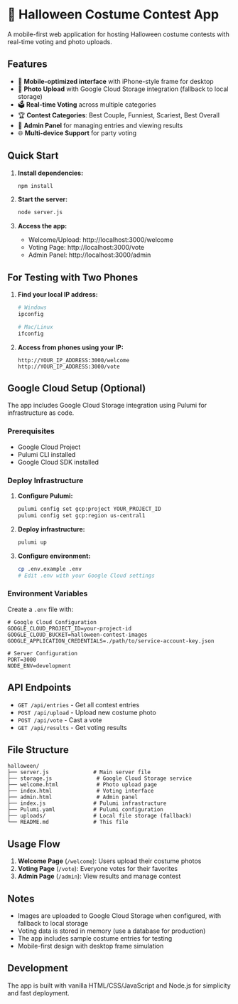 # 🎃 Halloween Costume Contest App

A mobile-first web application for hosting Halloween costume contests with real-time voting and photo uploads.

## Features

- 📱 **Mobile-optimized interface** with iPhone-style frame for desktop
- 📸 **Photo Upload** with Google Cloud Storage integration (fallback to local storage)
- 🗳️ **Real-time Voting** across multiple categories
- 🏆 **Contest Categories**: Best Couple, Funniest, Scariest, Best Overall
- 👥 **Admin Panel** for managing entries and viewing results
- 🌐 **Multi-device Support** for party voting

## Quick Start

1. **Install dependencies:**
   ```bash
   npm install
   ```

2. **Start the server:**
   ```bash
   node server.js
   ```

3. **Access the app:**
   - Welcome/Upload: http://localhost:3000/welcome
   - Voting Page: http://localhost:3000/vote
   - Admin Panel: http://localhost:3000/admin

## For Testing with Two Phones

1. **Find your local IP address:**
   ```bash
   # Windows
   ipconfig

   # Mac/Linux
   ifconfig
   ```

2. **Access from phones using your IP:**
   ```
   http://YOUR_IP_ADDRESS:3000/welcome
   http://YOUR_IP_ADDRESS:3000/vote
   ```

## Google Cloud Setup (Optional)

The app includes Google Cloud Storage integration using Pulumi for infrastructure as code.

### Prerequisites
- Google Cloud Project
- Pulumi CLI installed
- Google Cloud SDK installed

### Deploy Infrastructure

1. **Configure Pulumi:**
   ```bash
   pulumi config set gcp:project YOUR_PROJECT_ID
   pulumi config set gcp:region us-central1
   ```

2. **Deploy infrastructure:**
   ```bash
   pulumi up
   ```

3. **Configure environment:**
   ```bash
   cp .env.example .env
   # Edit .env with your Google Cloud settings
   ```

### Environment Variables

Create a `.env` file with:

```env
# Google Cloud Configuration
GOOGLE_CLOUD_PROJECT_ID=your-project-id
GOOGLE_CLOUD_BUCKET=halloween-contest-images
GOOGLE_APPLICATION_CREDENTIALS=./path/to/service-account-key.json

# Server Configuration
PORT=3000
NODE_ENV=development
```

## API Endpoints

- `GET /api/entries` - Get all contest entries
- `POST /api/upload` - Upload new costume photo
- `POST /api/vote` - Cast a vote
- `GET /api/results` - Get voting results

## File Structure

```
halloween/
├── server.js              # Main server file
├── storage.js              # Google Cloud Storage service
├── welcome.html            # Photo upload page
├── index.html              # Voting interface
├── admin.html              # Admin panel
├── index.js               # Pulumi infrastructure
├── Pulumi.yaml            # Pulumi configuration
├── uploads/               # Local file storage (fallback)
└── README.md              # This file
```

## Usage Flow

1. **Welcome Page** (`/welcome`): Users upload their costume photos
2. **Voting Page** (`/vote`): Everyone votes for their favorites
3. **Admin Page** (`/admin`): View results and manage contest

## Notes

- Images are uploaded to Google Cloud Storage when configured, with fallback to local storage
- Voting data is stored in memory (use a database for production)
- The app includes sample costume entries for testing
- Mobile-first design with desktop frame simulation

## Development

The app is built with vanilla HTML/CSS/JavaScript and Node.js for simplicity and fast deployment.